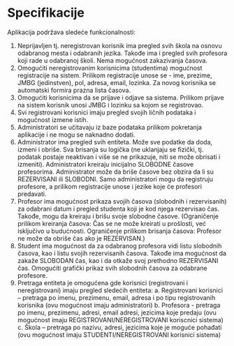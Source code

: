 # Specifikacije 
Aplikacija podržava sledeće funkcionalnosti:
1. Neprijavljen tj. neregistrovan korisnik ima pregled svih škola na osnovu odabranog mesta i odabranih jezika. Takođe ima i pregled svih profesora koji rade u odabranoj školi. Nema mogućnost zakazivanja časova.
2. Omogućiti neregistrovanim korisnicima (studentima) mogućnost registracije na sistem. Prilikom registracije unose se - ime, prezime, JMBG (jedinstven), pol, adresa, email, lozinka. Za novog korisnika se automatski formira prazna lista časova.
3. Omogućiti korisnicima da se prijave i odjave sa sistema. Prilikom prijave na sistem korisnik unosi JMBG i lozinku sa kojom se registrovao.
4. Svi registrovani korisnici imaju pregled svojih ličnih podataka i mogućnost izmene istih.
5. Administratori se učitavaju iz baze podataka prilikom pokretanja aplikacije i ne mogu se naknadno dodati.
6. Administrator ima pregled svih entiteta. Može sve podatke da doda, izmeni i obriše. Sva brisanja su logička (ne uklanjaju se fizički, tj. podatak postaje neaktivan i više se ne prikazuje, niti se može obrisati i izmeniti). Administratori kreiraju inicijalno SLOBODNE časove profesorima. Administrator može da briše časove bez obzira da li su REZERVISANI ili SLOBODNI. Samo administratori mogu da registruju profesore, a prilikom registracije unose i jezike koje će profesori predavati.
7. Profesor ima mogućnost prikaza svojih časova (slobodnih i rezervisanih) za odabrani datum i pregled studenta koji je kod njega rezervisao čas. Takođe, mogu da kreiraju i brišu svoje slobodne
časove. (Ograničenje prilikom kreiranja časova: Čas se ne može kreirati u prošlosti, već isključivo u budućnosti. Ograničenje prilikom brisanja časova: Profesor ne može da obriše čas ako je REZERVISAN.)
8. Student ima mogućnost da za odabranog profesora vidi listu slobodnih časova, kao i listu svojih rezervisanih časova. Takođe ima mogućnost da zakaže SLOBODAN čas, kao i da otkaže svoj prethodno REZERVISANI čas. Omogućiti grafički prikaz svih slobodnih časova za odabrane profesore.
9. Pretraga entiteta je omogućena gde korisnici (registrovani i neregistrovani) imaju pregled sledećih entiteta:
a. Registrovani korisnici – pretraga po imenu, prezimenu, email, adresa i po tipu registrovanih korisnika (ovu mogućnost imaju administratori)
b. Profesora - pretraga po imenu, prezimenu, adresi, email adresi, jezicima koje predaju (ovu mogućnost imaju REGISTROVANI/NEREGISTROVANI koriscnici sistema)
c. Škola – pretraga po nazivu, adresi, jezicima koje je moguće pohađati (ovu mogućnost imaju STUDENTI/NEREGISTROVANI korisnici sistema)
